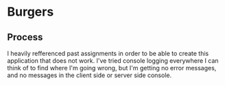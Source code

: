 # Burgers

## Process
I heavily refferenced past assignments in order to be able to create this application that does not work. I've tried console logging everywhere I can think of to find where I'm going wrong, but I'm getting no error messages, and no messages in the client side or server side console. 